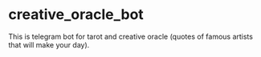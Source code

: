 # creative_oracle_bot
This is telegram bot for tarot and creative oracle (quotes of famous artists that will make your day).
